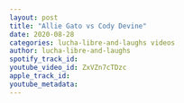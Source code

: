 ```yaml
---
layout: post
title: "Allie Gato vs Cody Devine"
date: 2020-08-28
categories: lucha-libre-and-laughs videos
author: lucha-libre-and-laughs
spotify_track_id: 
youtube_video_id: ZxVZn7cTDzc
apple_track_id: 
youtube_metadata: 
---
```

